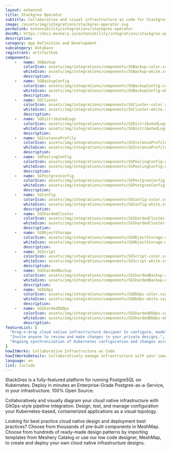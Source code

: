 ```yaml
---
layout: enhanced
title: Stackgres Operator
subtitle: Collaborative and visual infrastructure as code for Stackgres Operator
image: /assets/img/integrations/stackgres-operator.svg
permalink: extensibility/integrations/stackgres-operator
docURL: https://docs.meshery.io/extensibility/integrations/stackgres-operator
description: 
category: App Definition and Development
subcategory: Database
registrant: artifacthub
components: 
	-	name: SGBackup
		colorIcon: assets/img/integrations/components/SGBackup-color.svg
		whiteIcon: assets/img/integrations/components/SGBackup-white.svg
		description: 
	-	name: SGBackupConfig
		colorIcon: assets/img/integrations/components/SGBackupConfig-color.svg
		whiteIcon: assets/img/integrations/components/SGBackupConfig-white.svg
		description: 
	-	name: SGCluster
		colorIcon: assets/img/integrations/components/SGCluster-color.svg
		whiteIcon: assets/img/integrations/components/SGCluster-white.svg
		description: 
	-	name: SGDistributedLogs
		colorIcon: assets/img/integrations/components/SGDistributedLogs-color.svg
		whiteIcon: assets/img/integrations/components/SGDistributedLogs-white.svg
		description: 
	-	name: SGInstanceProfile
		colorIcon: assets/img/integrations/components/SGInstanceProfile-color.svg
		whiteIcon: assets/img/integrations/components/SGInstanceProfile-white.svg
		description: 
	-	name: SGPoolingConfig
		colorIcon: assets/img/integrations/components/SGPoolingConfig-color.svg
		whiteIcon: assets/img/integrations/components/SGPoolingConfig-white.svg
		description: 
	-	name: SGPostgresConfig
		colorIcon: assets/img/integrations/components/SGPostgresConfig-color.svg
		whiteIcon: assets/img/integrations/components/SGPostgresConfig-white.svg
		description: 
	-	name: SGConfig
		colorIcon: assets/img/integrations/components/SGConfig-color.svg
		whiteIcon: assets/img/integrations/components/SGConfig-white.svg
		description: 
	-	name: SGShardedCluster
		colorIcon: assets/img/integrations/components/SGShardedCluster-color.svg
		whiteIcon: assets/img/integrations/components/SGShardedCluster-white.svg
		description: 
	-	name: SGObjectStorage
		colorIcon: assets/img/integrations/components/SGObjectStorage-color.svg
		whiteIcon: assets/img/integrations/components/SGObjectStorage-white.svg
		description: 
	-	name: SGScript
		colorIcon: assets/img/integrations/components/SGScript-color.svg
		whiteIcon: assets/img/integrations/components/SGScript-white.svg
		description: 
	-	name: SGShardedBackup
		colorIcon: assets/img/integrations/components/SGShardedBackup-color.svg
		whiteIcon: assets/img/integrations/components/SGShardedBackup-white.svg
		description: 
	-	name: SGDbOps
		colorIcon: assets/img/integrations/components/SGDbOps-color.svg
		whiteIcon: assets/img/integrations/components/SGDbOps-white.svg
		description: 
	-	name: SGShardedDbOps
		colorIcon: assets/img/integrations/components/SGShardedDbOps-color.svg
		whiteIcon: assets/img/integrations/components/SGShardedDbOps-white.svg
		description: 
featureList: [
  "Drag-n-drop cloud native infrastructure designer to configure, model, and deploy your workloads.",
  "Invite anyone to review and make changes to your private designs.",
  "Ongoing synchronization of Kubernetes configuration and changes across any number of clusters."
]
howItWorks: Collaborative Infrastructure as Code
howItWorksDetails: Collaboratively manage infrastructure with your coworkers synchronously sharing the same designs.
language: en
list: include
---
```

<p>
StackGres is a fully-featured platform for running PostgreSQL on Kubernetes.
Deploy in minutes an Enterprise-Grade Postgres-as-a-Service, in your infrastructure.
100% Open Source.
</p>
<p>
    Collaboratively and visually diagram your cloud native infrastructure with GitOps-style pipeline integration. Design, test, and manage configuration your Kubernetes-based, containerized applications as a visual topology.
</p>
<p>
    Looking for best practice cloud native design and deployment best practices? Choose from thousands of pre-built components in MeshMap. Choose from hundreds of ready-made design patterns by importing templates from Meshery Catalog or use our low code designer, MeshMap, to create and deploy your own cloud native infrastructure designs.
</p>
